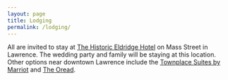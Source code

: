 ```yaml
---
layout: page
title: Lodging
permalink: /lodging/
---
```


All are invited to stay at [The Historic Eldridge Hotel](https://eldridgehotel.com/) on Mass Street in Lawrence.
The wedding party and family will be staying at this location.
Other options near downtown Lawrence include the [Townplace Suites by Marriot](https://www.marriott.com/en-us/hotels/foets-towneplace-suites-lawrence-downtown/overview/) and [The Oread](https://theoread.com/).


